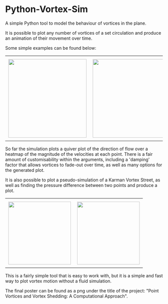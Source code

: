 # Python-Vortex-Sim
A simple Python tool to model the behaviour of vortices in the plane.

It is possible to plot any number of vortices of a set circulation and produce an animation of their movement over time.

Some simple examples can be found below:

<div id="image-table">
    <table>
	    <tr>
    	    <td style="padding:10px">
        	    <img src="https://user-images.githubusercontent.com/79726292/121782886-b0211d00-cba3-11eb-86d8-3a9b0802ce12.PNG" height="250"/>
            </td>
            <td style="padding:10px">
            	<img src="https://user-images.githubusercontent.com/79726292/121782880-a4cdf180-cba3-11eb-9f57-bad0e21ac9ea.png" height="250"/>
            </td>
        </tr>
    </table>
</div>

So far the simulation plots a quiver plot of the direction of flow over a heatmap of the magnitude of the velocities at each point. There is a fair amount of customisability within the arguments, including a 'damping' factor that allows vortices to fade-out over time, as well as many options for the generated plot.

It is also possible to plot a pseudo-simulation of a Karman Vortex Street, as well as finding the pressure difference between two points and produce a plot.

<div id="image-table">
    <table>
	    <tr>
    	    <td style="padding:10px">
        	    <img src="https://user-images.githubusercontent.com/79726292/121782895-b911ee80-cba3-11eb-8e30-a246e0ce4c21.png" height="200"/>
            </td>
            <td style="padding:10px">
            	<img src="https://user-images.githubusercontent.com/79726292/121782898-bca57580-cba3-11eb-9e88-5860222bfbb7.png" height="200"/>
            </td>
        </tr>
    </table>
</div>

This is a fairly simple tool that is easy to work with, but it is a simple and fast way to plot vortex motion without a fluid simulation.

The final poster can be found as a png under the title of the project: "Point Vortices and Vortex Shedding: A Computational Approach".
